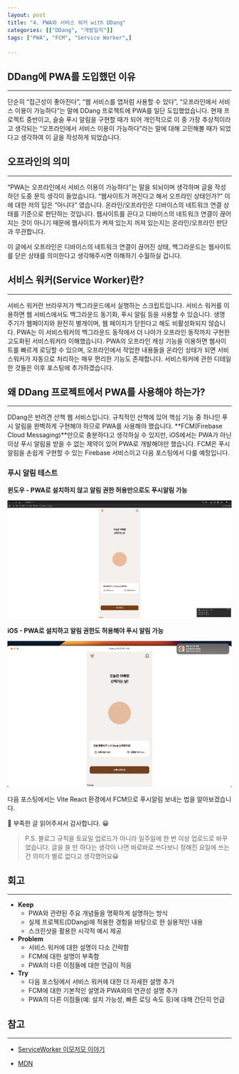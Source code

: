 ```yaml
---
layout: post
title: "4. PWA와 서비스 워커 with DDang"
categories: [["DDang", "개발일지"]]
tags: ["PWA", "FCM", "Service Worker",]

---
```



## DDang에 PWA를 도입했던 이유
---

단순히 “접근성이 좋아진다”, “웹 서비스를 앱처럼 사용할 수 있다”, “오프라인에서 서비스 이용이 가능하다”는 말에 DDang 프로젝트에 PWA를 일단 도입했었습니다. 현재 프로젝트 중반이고, 슬슬 푸시 알림을 구현할 때가 되어 개인적으로 이 중  가장 추상적이라고 생각되는 “오프라인에서 서비스 이용이 가능하다”라는 말에 대해 고민해볼 때가 되었다고 생각하여 이 글을 작성하게 되었습니다. 

## 오프라인의 의미
---

“PWA는 오프라인에서 서비스 이용이 가능하다”는 말을 되뇌이며 생각하며 글을 작성하던 도중 문득 생각이 들었습니다. “웹사이트가 꺼진다고 해서 오프라인 상태인가?” 이에 대한 저의 답은 “아니다” 였습니다. 온라인/오프라인은 디바이스의 네트워크 연결 상태를 기준으로 판단하는 것입니다. 웹사이트를 끈다고 디바이스의 네트워크 연결이 끊어지는 것이 아니기 때문에 웹사이트가 켜져 있는지 꺼져 있는지는 온라인/오프라인 판단과 무관합니다. 

이 글에서 오프라인은 디바이스의 네트워크 연결이 끊어진 상태, 백그라운드는 웹사이트를 닫은 상태를 의미한다고 생각해주시면 이해하기 수월하실 겁니다.

## 서비스 워커(Service Worker)란?
---

서비스 워커란 브라우저가 백그라운드에서 실행하는 스크립트입니다. 서비스 워커를 이용하면 웹 서비스에서도 백그라운드 동기화, 푸시 알림 등을 사용할 수 있습니다. 생명 주기가 웹페이지와 완전히 별개이며, 웹 페이지가 닫힌다고 해도 비활성화되지 않습니다. PWA는 이 서비스워커의 백그라운드 동작에서 더 나아가 오프라인 동작까지 구현한 고도화된 서비스워커라 이해했습니다. PWA의 오프라인 캐싱 기능을 이용하면 웹사이트를 빠르게 로딩할 수 있으며, 오프라인에서 작업한 내용들을 온라인 상태가 되면 서비스워커가 자동으로 처리하는 매우 편리한 기능도 존재합니다. 서비스워커에 관한 디테일한 것들은 이후 포스팅에 추가하겠습니다.

## 왜 DDang 프로젝트에서 PWA를 사용해야 하는가?
---

DDang은 반려견 산책 웹 서비스입니다. 규칙적인 산책에 있어 핵심 기능 중 하나인 푸시 알림을 완벽하게 구현해야 하므로 PWA를 사용해야 했습니다. **FCM(Firebase Cloud Messaging)**만으로 충분하다고 생각하실 수 있지만, iOS에서는 PWA가 아닌 이상 푸시 알림을 받을 수 없는 제약이 있어 PWA로 개발해야만 했습니다. FCM은 푸시 알림을 손쉽게 구현할 수 있는 Firebase 서비스이고 다음 포스팅에서 다룰 예정입니다.

### 푸시 알림 테스트

**윈도우 - PWA로 설치하지 않고 알림 권한 허용만으로도 푸시알림 가능**

![{4B2C516C-5AC1-4C5A-A9A5-F6268FE1EE65}.png](../assets/img/2024-11-26-4.%20PWA와%20서비스%20워커%20with%20DDang/4B2C516C-5AC1-4C5A-A9A5-F6268FE1EE65.png)

**iOS - PWA로 설치하고 알림 권한도 허용해야 푸시 알림 가능**

![image.png](../assets/img/2024-11-26-4.%20PWA와%20서비스%20워커%20with%20DDang/image.png)

다음 포스팅에서는 Vite React 환경에서 FCM으로 푸시알림 보내는 법을 알아보겠습니다.

🌟 부족한 글 읽어주셔서 감사합니다. 😀

> P.S. 블로그 규칙을 토요일 업로드가 아니라 일주일에 한 번 이상 업로드로 바꾸었습니다. 글을 쓸 만 하다는 생각이 나면 바로바로 쓰다보니 정해진 요일에 쓰는 건 의미가 별로 없다고 생각했어요😀

## 회고
---

- **Keep**
    - PWA와 관련된 주요 개념들을 명확하게 설명하는 방식
    - 실제 프로젝트(DDang)에 적용한 경험을 바탕으로 한 실용적인 내용
    - 스크린샷을 활용한 시각적 예시 제공
- **Problem**
    - 서비스 워커에 대한 설명이 다소 간략함
    - FCM에 대한 설명이 부족함
    - PWA의 다른 이점들에 대한 언급이 적음
- **Try**
    - 다음 포스팅에서 서비스 워커에 대한 더 자세한 설명 추가
    - FCM에 대한 기본적인 설명과 PWA와의 연관성 설명 추가
    - PWA의 다른 이점들(예: 설치 가능성, 빠른 로딩 속도 등)에 대해 간단히 언급

## 참고
---

- [ServiceWorker 이모저모 이야기](https://so-so.dev/web/service-worker/)

- [MDN](https://developer.mozilla.org/ko/docs/Web/Progressive_web_apps/Tutorials/js13kGames/Offline_Service_workers)